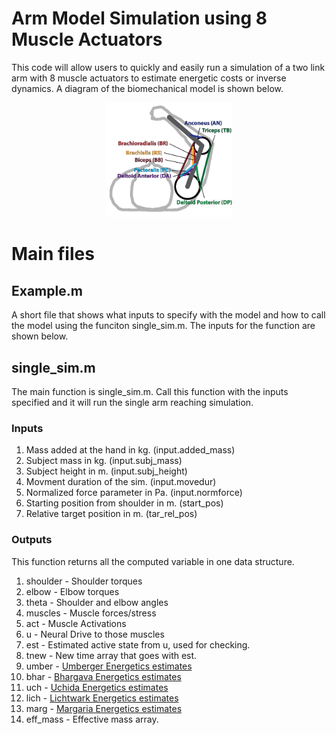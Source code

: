 # Arm Model Simulation using 8 Muscle Actuators

This  code will allow users to quickly and easily run a simulation of a two link arm with 8 muscle actuators to estimate energetic costs or inverse dynamics. A diagram of the biomechanical model is shown below.
<p align="center">
  <img width="40%" src="Images/Muscle_diagram.png">
</p>

# Main files
## Example.m
A short file that shows what inputs to specify with the model and how to call the model using the funciton single_sim.m. The inputs for the function are shown below.


## single_sim.m
The main function is single_sim.m. Call this function with the inputs specified and it will run the single arm reaching simulation.

### Inputs
1. Mass added at the hand in kg. (input.added_mass)
2. Subject mass in kg. (input.subj_mass)
3. Subject height in m. (input.subj_height)
4. Movment duration of the sim. (input.movedur)
5. Normalized force parameter in Pa. (input.normforce)
6. Starting position from shoulder in m. (start_pos)
7. Relative target position in m. (tar_rel_pos)

### Outputs
This function returns all the computed variable in one data structure.
1. shoulder - Shoulder torques
2. elbow - Elbow torques
3. theta - Shoulder and elbow angles
4. muscles - Muscle forces/stress
5. act - Muscle Activations
6. u - Neural Drive to those muscles
7. est - Estimated active state from u, used for checking.
8. tnew - New time array that goes with est.
9. umber - [Umberger Energetics estimates](https://royalsocietypublishing.org/doi/10.1098/rsif.2010.0084)
10. bhar - [Bhargava Energetics estimates](https://www.sciencedirect.com/science/article/pii/S0021929003002392?casa_token=PR8Lc_kEddwAAAAA:CR5WxV07adqbaVxhwBgPTiyiyW5cC9QrlYIv5w7dEbg5Pr8o20DC5SoUbD8NaArcGhC-R62nWLY)
11. uch - [Uchida Energetics estimates](https://dx.plos.org/10.1371/journal.pone.0150378)
12. lich - [Lichtwark Energetics estimates](https://jeb.biologists.org/content/208/15/2831)
13. marg - [Margaria Energetics estimates](https://doi.org/10.1007/BF00699624)
15. eff_mass - Effective mass array.
